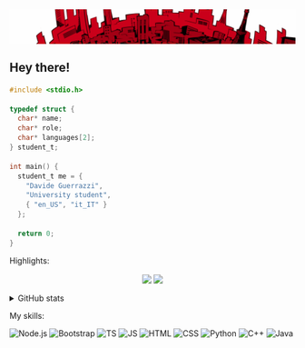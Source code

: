 <img align=center style="overflow: hidden;" src="https://github.com/crazy-catzzz/crazy-catzzz/blob/main/banner.png?raw=true"/>


## Hey there!
```c
#include <stdio.h>

typedef struct {
  char* name;
  char* role;
  char* languages[2];
} student_t;

int main() {
  student_t me = {
    "Davide Guerrazzi",
    "University student",
    { "en_US", "it_IT" }
  };

  return 0;
}
```

Highlights:

<div align="center">
  <a align="center" href="https://github.com/crazy-catzzz/kebax" target="_blank"><img align="center" src="https://github-readme-stats.vercel.app/api/pin/?username=crazy-catzzz&repo=kebax&show_icons=true"/></a>
  <a align="center" href="https://github.com/crazy-catzzz/botty" target="_blank"><img align="center" src="https://github-readme-stats.vercel.app/api/pin/?username=crazy-catzzz&repo=botty&show_icons=true"/></a>
</div>
<br/>


<details>
  <summary>GitHub stats</summary>

  <div align="center">
    <img align="center" src="https://github-readme-stats.vercel.app/api?username=crazy-catzzz&layout=compact&count_private=true"/>
    <img align="center" src="https://github-readme-stats.vercel.app/api/top-langs/?username=crazy-catzzz&layout=compact"/>
  </div>
  <br/>
</details>

My skills:

![Node.js](https://img.shields.io/badge/Node.js-43853D?style=for-the-badge&logo=node.js&logoColor=white) ![Bootstrap](https://img.shields.io/badge/Bootstrap-563D7C?style=for-the-badge&logo=bootstrap&logoColor=white) ![TS](https://img.shields.io/badge/TypeScript-007ACC?style=for-the-badge&logo=typescript&logoColor=white) ![JS](https://img.shields.io/badge/JavaScript-F7DF1E?style=for-the-badge&logo=JavaScript&logoColor=white) ![HTML](https://img.shields.io/badge/HTML-239120?style=for-the-badge&logo=html5&logoColor=white) ![CSS](https://img.shields.io/badge/CSS-239120?&style=for-the-badge&logo=css3&logoColor=white) ![Python](https://img.shields.io/badge/Python-3776AB?style=for-the-badge&logo=python&logoColor=white) ![C++](https://img.shields.io/badge/C%2B%2B-00599C?style=for-the-badge&logo=c%2B%2B&logoColor=white) ![Java](https://img.shields.io/badge/Java-ED8B00?style=for-the-badge&logo=openjdk&logoColor=white)
